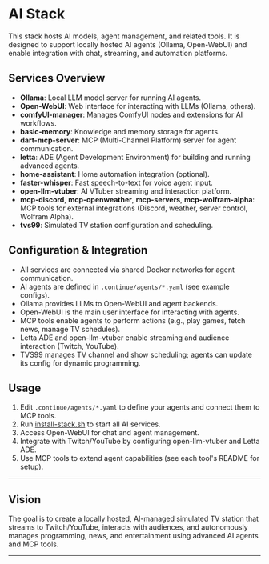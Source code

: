 # AI Stack

This stack hosts AI models, agent management, and related tools. It is designed to support locally hosted AI agents (Ollama, Open-WebUI) and enable integration with chat, streaming, and automation platforms.

## Services Overview

- **Ollama**: Local LLM model server for running AI agents.
- **Open-WebUI**: Web interface for interacting with LLMs (Ollama, others).
- **comfyUI-manager**: Manages ComfyUI nodes and extensions for AI workflows.
- **basic-memory**: Knowledge and memory storage for agents.
- **dart-mcp-server**: MCP (Multi-Channel Platform) server for agent communication.
- **letta**: ADE (Agent Development Environment) for building and running advanced agents.
- **home-assistant**: Home automation integration (optional).
- **faster-whisper**: Fast speech-to-text for voice agent input.
- **open-llm-vtuber**: AI VTuber streaming and interaction platform.
- **mcp-discord**, **mcp-openweather**, **mcp-servers**, **mcp-wolfram-alpha**: MCP tools for external integrations (Discord, weather, server control, Wolfram Alpha).
- **tvs99**: Simulated TV station configuration and scheduling.

## Configuration & Integration

- All services are connected via shared Docker networks for agent communication.
- AI agents are defined in `.continue/agents/*.yaml` (see example configs).
- Ollama provides LLMs to Open-WebUI and agent backends.
- Open-WebUI is the main user interface for interacting with agents.
- MCP tools enable agents to perform actions (e.g., play games, fetch news, manage TV schedules).
- Letta ADE and open-llm-vtuber enable streaming and audience interaction (Twitch, YouTube).
- TVS99 manages TV channel and show scheduling; agents can update its config for dynamic programming.

## Usage

1. Edit `.continue/agents/*.yaml` to define your agents and connect them to MCP tools.
2. Run [install-stack.sh](http://_vscodecontentref_/2) to start all AI services.
3. Access Open-WebUI for chat and agent management.
4. Integrate with Twitch/YouTube by configuring open-llm-vtuber and Letta ADE.
5. Use MCP tools to extend agent capabilities (see each tool's README for setup).

---

## Vision

The goal is to create a locally hosted, AI-managed simulated TV station that streams to Twitch/YouTube, interacts with audiences, and autonomously manages programming, news, and entertainment using advanced AI agents and MCP tools.

---
